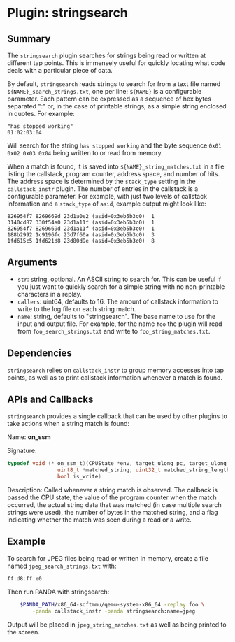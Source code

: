Plugin: stringsearch
===========

Summary
-------

The `stringsearch` plugin searches for strings being read or written at different tap points. This is immensely useful for quickly locating what code deals with a particular piece of data.

By default, `stringsearch` reads strings to search for from a text file named `${NAME}_search_strings.txt`, one per line; `${NAME}` is a configurable parameter. Each pattern can be expressed as a sequence of hex bytes separated ":" or, in the case of printable strings, as a simple string enclosed in quotes. For example:

    "has stopped working"
    01:02:03:04

Will search for the string `has stopped working` and the byte sequence `0x01 0x02 0x03 0x04` being written to or read from memory.

When a match is found, it is saved into `${NAME}_string_matches.txt` in a file listing the callstack, program counter, address space, and number of hits. The address space is determined by the `stack_type` setting in the `callstack_instr` plugin. The number of entries in the callstack is a configurable parameter. For example, with just two levels of callstack information and a `stack_type` of `asid`, example output might look like:

    826954f7 8269669d 23d1a0e2 (asid=0x3eb5b3c0)  1
    3140cd87 330f54a0 23d1a11f (asid=0x3eb5b3c0)  1
    826954f7 8269669d 23d1a11f (asid=0x3eb5b3c0)  1
    188b2992 1c9196fc 23d7f60a (asid=0x3eb5b3c0)  3
    1fd615c5 1fd621d8 23d80d9e (asid=0x3eb5b3c0)  8

Arguments
---------

* `str`: string, optional. An ASCII string to search for. This can be useful if you just want to quickly search for a simple string with no non-printable characters in a replay.
* `callers`: uint64, defaults to 16. The amount of callstack information to write to the log file on each string match.
* `name`: string, defaults to "stringsearch". The base name to use for the input and output file. For example, for the name `foo` the plugin will read from `foo_search_strings.txt` and write to `foo_string_matches.txt`.

Dependencies
------------

`stringsearch` relies on `callstack_instr` to group memory accesses into tap points, as well as to print callstack information whenever a match is found.

APIs and Callbacks
------------------

`stringsearch` provides a single callback that can be used by other plugins to take actions when a string match is found:

Name: **on_ssm**

Signature:

```C
typedef void (* on_ssm_t)(CPUState *env, target_ulong pc, target_ulong addr,
                uint8_t *matched_string, uint32_t matched_string_length,
                bool is_write)
```

Description: Called whenever a string match is observed. The callback is passed the CPU state, the value of the program counter when the match occurred, the actual string data that was matched (in case multiple search strings were used), the number of bytes in the matched string, and a flag indicating whether the match was seen during a read or a write.

Example
-------

To search for JPEG files being read or written in memory, create a file named `jpeg_search_strings.txt` with:

    ff:d8:ff:e0

Then run PANDA with stringsearch:

```sh
    $PANDA_PATH/x86_64-softmmu/qemu-system-x86_64 -replay foo \
        -panda callstack_instr -panda stringsearch:name=jpeg
```

Output will be placed in `jpeg_string_matches.txt` as well as being printed to the screen.
